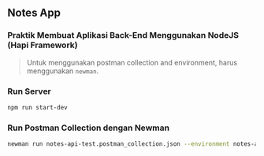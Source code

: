 ## Notes App
### Praktik Membuat Aplikasi Back-End Menggunakan NodeJS (Hapi Framework)

> Untuk menggunakan postman collection and environment, harus menggunakan `newman`.

### Run Server 
```bash
npm run start-dev
```

### Run Postman Collection dengan Newman
```bash
newman run notes-api-test.postman_collection.json --environment notes-api-test.postman_environment.json
```